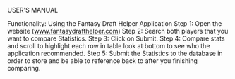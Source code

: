 
USER'S MANUAL

Functionality: Using the Fantasy Draft Helper Application Step 1: Open the website (www.fantasydrafthelper.com) Step 2: Search both players that you want to compare Statistics. Step 3: Click on Submit. Step 4: Compare stats and scroll to highlight each row in table look at bottom to see who the application recommended. Step 5: Submit the Statistics to the database in order to store and be able to reference back to after you finishing comparing.
